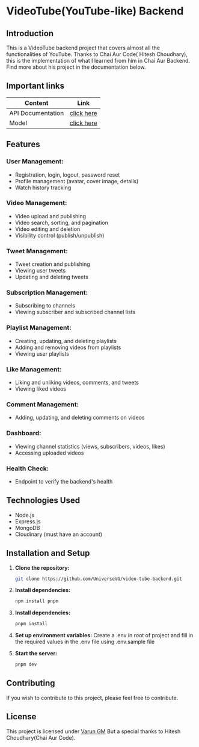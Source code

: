 # VideoTube(YouTube-like) Backend 

## Introduction

This is a VideoTube backend project that covers almost all the functionalities of YouTube. 
Thanks to Chai Aur Code( Hitesh Choudhary), this is the implementation of what I learned from him in Chai Aur Backend.
Find more about his project in the documentation below.

## Important links

| Content            | Link                                                                        |
| -------------------| ----------------------------------------------------------------------------|
| API Documentation  | [click here](https://documenter.getpostman.com/view/37243730/2sA3kbfdKV)    |
| Model              | [click here ](https://app.eraser.io/workspace/9mC5jbYNziur5lozfGNw?origin=share)         |

## Features

### User Management:

- Registration, login, logout, password reset
- Profile management (avatar, cover image, details)
- Watch history tracking

### Video Management:

- Video upload and publishing
- Video search, sorting, and pagination
- Video editing and deletion
- Visibility control (publish/unpublish)

### Tweet Management:

- Tweet creation and publishing
- Viewing user tweets
- Updating and deleting tweets

### Subscription Management:

- Subscribing to channels
- Viewing subscriber and subscribed channel lists

### Playlist Management:

- Creating, updating, and deleting playlists
- Adding and removing videos from playlists
- Viewing user playlists

### Like Management:

- Liking and unliking videos, comments, and tweets
- Viewing liked videos

### Comment Management:

- Adding, updating, and deleting comments on videos

### Dashboard:

- Viewing channel statistics (views, subscribers, videos, likes)
- Accessing uploaded videos

### Health Check:

- Endpoint to verify the backend's health

## Technologies Used

- Node.js 
- Express.js
- MongoDB
- Cloudinary (must have an account)

## Installation and Setup

1. **Clone the repository:**

    ```bash
    git clone https://github.com/UniverseVG/video-tube-backend.git
    ```

2. **Install dependencies:**

    ```bash
    npm install pnpm
    ```

2. **Install dependencies:**

    ```bash
    pnpm install
    ```

3. **Set up environment variables:**
    Create a .env in root of project and fill in the required values in the .env file using .env.sample file

4. **Start the server:**

    ```bash
    pnpm dev
    ```

## Contributing

If you wish to contribute to this project, please feel free to contribute.

## License

This project is licensed under [Varun GM](https://varungm.vercel.app/) But a special thanks to Hitesh Choudhary(Chai Aur Code).
